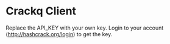 Crackq Client
=============

Replace the API_KEY with your own key. Login to your account (http://hashcrack.org/login) to get the key.
